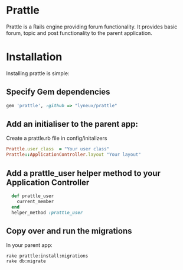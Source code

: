 # Prattle

Prattle is a Rails engine providing forum functionality. It provides basic forum, topic and post functionality to the parent application.

# Installation

Installing prattle is simple:

## Specify Gem dependencies

```ruby
gem 'prattle', :github => "lyneux/prattle"
```

## Add an initialiser to the parent app:
Create a prattle.rb file in config/initalizers

```ruby
Prattle.user_class  = "Your user class"
Prattle::ApplicationController.layout "Your layout"
```
## Add a prattle_user helper method to your Application Controller

```ruby
  def prattle_user
    current_member
  end
  helper_method :prattle_user
```

## Copy over and run the migrations

In your parent app:

```shell
rake prattle:install:migrations
rake db:migrate
```

